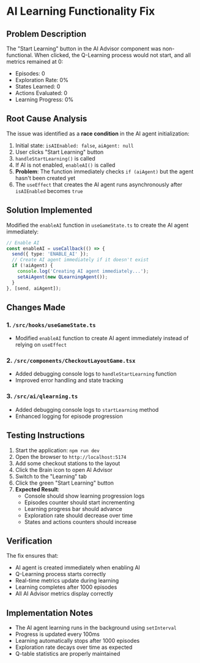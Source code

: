 # AI Learning Functionality Fix

## Problem Description
The "Start Learning" button in the AI Advisor component was non-functional. When clicked, the Q-Learning process would not start, and all metrics remained at 0:
- Episodes: 0
- Exploration Rate: 0%
- States Learned: 0
- Actions Evaluated: 0
- Learning Progress: 0%

## Root Cause Analysis
The issue was identified as a **race condition** in the AI agent initialization:

1. Initial state: `isAIEnabled: false`, `aiAgent: null`
2. User clicks "Start Learning" button
3. `handleStartLearning()` is called
4. If AI is not enabled, `enableAI()` is called
5. **Problem**: The function immediately checks `if (aiAgent)` but the agent hasn't been created yet
6. The `useEffect` that creates the AI agent runs asynchronously after `isAIEnabled` becomes `true`

## Solution Implemented
Modified the `enableAI` function in `useGameState.ts` to create the AI agent immediately:

```typescript
// Enable AI
const enableAI = useCallback(() => {
  send({ type: 'ENABLE_AI' });
  // Create AI agent immediately if it doesn't exist
  if (!aiAgent) {
    console.log('Creating AI agent immediately...');
    setAiAgent(new QLearningAgent());
  }
}, [send, aiAgent]);
```

## Changes Made

### 1. `/src/hooks/useGameState.ts`
- Modified `enableAI` function to create AI agent immediately instead of relying on `useEffect`

### 2. `/src/components/CheckoutLayoutGame.tsx`
- Added debugging console logs to `handleStartLearning` function
- Improved error handling and state tracking

### 3. `/src/ai/qlearning.ts`
- Added debugging console logs to `startLearning` method
- Enhanced logging for episode progression

## Testing Instructions
1. Start the application: `npm run dev`
2. Open the browser to `http://localhost:5174`
3. Add some checkout stations to the layout
4. Click the Brain icon to open AI Advisor
5. Switch to the "Learning" tab
6. Click the green "Start Learning" button
7. **Expected Result**: 
   - Console should show learning progression logs
   - Episodes counter should start incrementing
   - Learning progress bar should advance
   - Exploration rate should decrease over time
   - States and actions counters should increase

## Verification
The fix ensures that:
- AI agent is created immediately when enabling AI
- Q-Learning process starts correctly
- Real-time metrics update during learning
- Learning completes after 1000 episodes
- All AI Advisor metrics display correctly

## Implementation Notes
- The AI agent learning runs in the background using `setInterval`
- Progress is updated every 100ms
- Learning automatically stops after 1000 episodes
- Exploration rate decays over time as expected
- Q-table statistics are properly maintained
